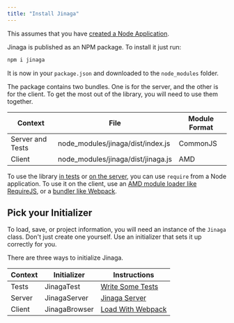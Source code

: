 ```yaml
---
title: "Install Jinaga"
---
```


This assumes that you have [created a Node Application](../create-node-app/).

Jinaga is published as an NPM package.
To install it just run:

```bash
npm i jinaga
```

It is now in your `package.json` and downloaded to the `node_modules` folder.

The package contains two bundles.
One is for the server, and the other is for the client.
To get the most out of the library, you will need to use them together.

| Context          | File                               | Module Format |
| ---------------- | ---------------------------------- | ------------- |
| Server and Tests | node_modules/jinaga/dist/index.js  | CommonJS      |
| Client           | node_modules/jinaga/dist/jinaga.js | AMD           |

To use the library [in tests](../../testing-steps/write-some-tests-js/) or [on the server](../../server-side-steps/configure-jinaga-server/), you can use `require` from a Node application.
To use it on the client, use an [AMD module loader like RequireJS](../../client-side-steps/load-with-requirejs/), or a [bundler like Webpack](../../client-side-steps/load-with-webpack-js/).

## Pick your Initializer

To load, save, or project information, you will need an instance of the `Jinaga` class.
Don't just create one yourself.
Use an initializer that sets it up correctly for you.

There are three ways to initialize Jinaga.

| Context | Initializer   | Instructions                                                       |
| ------- | ------------- | ------------------------------------------------------------------ |
| Tests   | JinagaTest    | [Write Some Tests](../../testing-steps/write-some-tests-js/)       |
| Server  | JinagaServer  | [Jinaga Server](../../server-side-steps/configure-jinaga-server/)            |
| Client  | JinagaBrowser | [Load With Webpack](../../client-side-steps/load-with-webpack-js/) |
